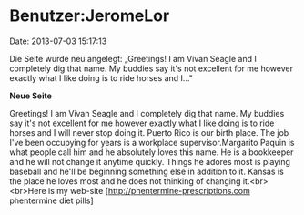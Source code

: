 Benutzer:JeromeLor
==================

Date: 2013-07-03 15:17:13

Die Seite wurde neu angelegt: „Greetings! I am Vivan Seagle and I
completely dig that name. My buddies say it\'s not excellent for me
however exactly what I like doing is to ride horses and I..."

**Neue Seite**

<div>

Greetings! I am Vivan Seagle and I completely dig that name. My buddies
say it\'s not excellent for me however exactly what I like doing is to
ride horses and I will never stop doing it. Puerto Rico is our birth
place. The job I\'ve been occupying for years is a workplace
supervisor.Margarito Paquin is what people call him and he absolutely
loves this name. He is a bookkeeper and he will not change it anytime
quickly. Things he adores most is playing baseball and he\'ll be
beginning something else in addition to it. Kansas is the place he loves
most and he does not thinking of changing it.\<br\>\<br\>Here is my
web-site \[http://phentermine-prescriptions.com phentermine diet pills\]

</div>
